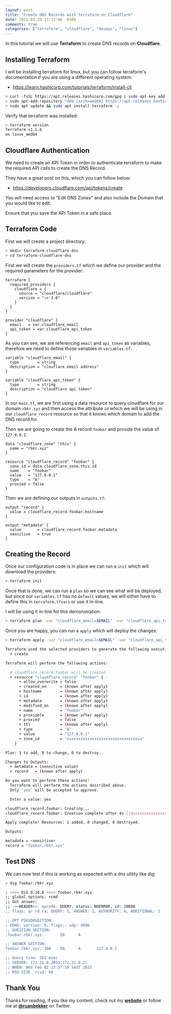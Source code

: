 ```yaml
---
layout: post
title: "Create DNS Records with Terraform on Cloudflare"
date: 2022-02-20 13:11:06 -0500
comments: true
categories: ["terraform", "cloudflare", "devops", "linux"] 
---
```


In this tutorial we will use **Terraform** to create DNS records on **Cloudflare**.

## Installing Terraform

I will be installing terraform for linux, but you can follow terraform's documentation if you are using a different operating system:
- https://learn.hashicorp.com/tutorials/terraform/install-cli

```bash
> curl -fsSL https://apt.releases.hashicorp.com/gpg | sudo apt-key add -
> sudo apt-add-repository "deb [arch=amd64] https://apt.releases.hashicorp.com $(lsb_release -cs) main"
> sudo apt update && sudo apt install terraform -y
```
Verify that terraform was installed:

```bash
> terraform version
Terraform v1.1.6
on linux_amd64
```

## Cloudflare Authentication

We need to create an API Token in order to authenticate terraform to make the required API calls to create the DNS Record.

They have a great post on this, which you can follow below:
- https://developers.cloudflare.com/api/tokens/create

You will need access to "Edit DNS Zones" and also include the Domain that you would like to edit.

Ensure that you save the API Token in a safe place.

## Terraform Code

First we will create a project directory:

```bash
> mkdir terraform-cloudflare-dns
> cd terraform-cloudflare-dns
```

First we will create the `providers.tf` which we define our provider and the required parameters for the provider:

```
terraform {
  required_providers {
    cloudflare = {
      source = "cloudflare/cloudflare"
      version = "~> 3.0"
    }
  }
}

provider "cloudflare" {
  email   = var.cloudflare_email
  api_token = var.cloudflare_api_token
}
```

As you can see, we are referencing `email` and `api_token` as variables, therefore we need to define those variables in `variables.tf`:

```
variable "cloudflare_email" {
  type        = string
  description = "clouflare email address"
}

variable "cloudflare_api_token" {
  type        = string
  description = "cloudflare api token"
}
```

In our `main.tf`, we are first using a data resource to query cloudflare for our domain `rbkr.xyz` and then access the attribute `id` which we will be using in our `cloudflare_record` resource so that it knows which domain to add the DNS record for.

Then we are going to create the A record `foobar` and provide the value of `127.0.0.1`:

```
data "cloudflare_zone" "this" {
  name = "rbkr.xyz"
}

resource "cloudflare_record" "foobar" {
  zone_id = data.cloudflare_zone.this.id
  name    = "foobar"
  value   = "127.0.0.1"
  type    = "A"
  proxied = false
}
```

Then we are defining our outputs in `outputs.tf`:

```
output "record" {
  value = cloudflare_record.foobar.hostname
}

output "metadata" {
  value       = cloudflare_record.foobar.metadata
  sensitive   = true
}
```

## Creating the Record

Once our configuration code is in place we can run a `init` which will download the providers:

```bash
> terraform init
```

Once that is done, we can run a `plan` so we can see what will be deployed, but since our `variables.tf` has no `default` values, we will either have to define this in `terraform.tfvars` or use it in-line.

I will be using it in-line for this demonstration:

```bash
> terraform plan -var "cloudflare_email=$EMAIL" -var "cloudflare_api_token=$API_TOKEN"
```

Once you are happy, you can run a `apply` which will deploy the changes:

```bash
> terraform apply -var "cloudflare_email=$EMAIL" -var "cloudflare_api_token=$API_TOKEN"

Terraform used the selected providers to generate the following execution plan. Resource actions are indicated with the following symbols:
  + create

Terraform will perform the following actions:

  # cloudflare_record.foobar will be created
  + resource "cloudflare_record" "foobar" {
      + allow_overwrite = false
      + created_on      = (known after apply)
      + hostname        = (known after apply)
      + id              = (known after apply)
      + metadata        = (known after apply)
      + modified_on     = (known after apply)
      + name            = "foobar"
      + proxiable       = (known after apply)
      + proxied         = false
      + ttl             = (known after apply)
      + type            = "A"
      + value           = "127.0.0.1"
      + zone_id         = "xxxxxxxxxxxxxxxxxxxxxxxxxxxxxxxxx"
    }

Plan: 1 to add, 0 to change, 0 to destroy.

Changes to Outputs:
  + metadata = (sensitive value)
  + record   = (known after apply)

Do you want to perform these actions?
  Terraform will perform the actions described above.
  Only 'yes' will be accepted to approve.

  Enter a value: yes

cloudflare_record.foobar: Creating...
cloudflare_record.foobar: Creation complete after 4s [id=xxxxxxxxxxxxxxxxxxxxx]

Apply complete! Resources: 1 added, 0 changed, 0 destroyed.

Outputs:

metadata = <sensitive>
record = "foobar.rbkr.xyz"
```

## Test DNS

We can now test if this is working as expected with a dns utility like dig:

```bash
> dig foobar.rbkr.xyz

; <<>> DiG 9.10.6 <<>> foobar.rbkr.xyz
;; global options: +cmd
;; Got answer:
;; ->>HEADER<<- opcode: QUERY, status: NOERROR, id: 20800
;; flags: qr rd ra; QUERY: 1, ANSWER: 1, AUTHORITY: 0, ADDITIONAL: 1

;; OPT PSEUDOSECTION:
; EDNS: version: 0, flags:; udp: 4096
;; QUESTION SECTION:
;foobar.rbkr.xyz.       IN      A

;; ANSWER SECTION:
foobar.rbkr.xyz. 300    IN      A       127.0.0.1

;; Query time: 262 msec
;; SERVER: 172.31.0.2#53(172.31.0.2)
;; WHEN: Wed Feb 02 13:57:59 SAST 2022
;; MSG SIZE  rcvd: 68
```

## Thank You

Thanks for reading, if you like my content, check out my **[website](https://ruan.dev)** or follow me at **[@ruanbekker](https://twitter.com/ruanbekker)** on Twitter.
